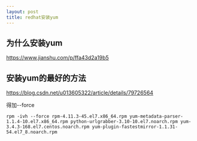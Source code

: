```yaml
---
layout: post
title: redhat安装yum
---
```


## 为什么安装yum
https://www.jianshu.com/p/ffa43d2a19b5


## 安装yum的最好的方法
https://blog.csdn.net/u013605322/article/details/79726564


得加--force
```
rpm -ivh --force rpm-4.11.3-45.el7.x86_64.rpm yum-metadata-parser-1.1.4-10.el7.x86_64.rpm python-urlgrabber-3.10-10.el7.noarch.rpm yum-3.4.3-168.el7.centos.noarch.rpm yum-plugin-fastestmirror-1.1.31-54.el7_8.noarch.rpm 
```

